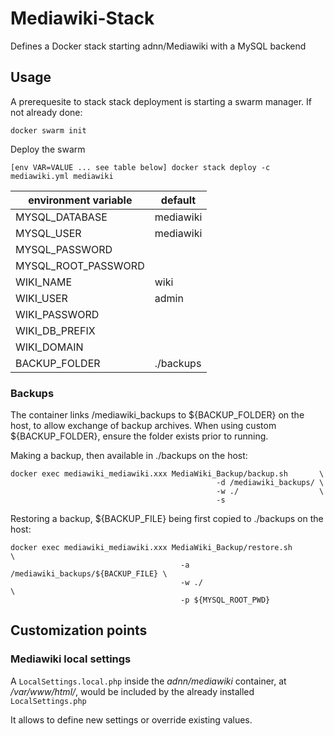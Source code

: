 # Mediawiki-Stack

Defines a Docker stack starting adnn/Mediawiki with a MySQL backend


## Usage

A prerequesite to stack stack deployment is starting a swarm manager. If not already done:

    docker swarm init

Deploy the swarm

    [env VAR=VALUE ... see table below] docker stack deploy -c mediawiki.yml mediawiki

|environment variable   |default         |
|-----------------------|----------------|
| MYSQL_DATABASE        | mediawiki      |
| MYSQL_USER            | mediawiki      |
| MYSQL_PASSWORD        |                |
| MYSQL_ROOT_PASSWORD   |                |
| WIKI_NAME             | wiki           |
| WIKI_USER             | admin          |
| WIKI_PASSWORD         |                |
| WIKI_DB_PREFIX        |                |
| WIKI_DOMAIN           |                |
| BACKUP_FOLDER         | ./backups      |

### Backups

The container links /mediawiki_backups to ${BACKUP_FOLDER} on the host, to allow exchange of backup archives.
When using custom ${BACKUP_FOLDER}, ensure the folder exists prior to running.

Making a backup, then available in ./backups on the host:

    docker exec mediawiki_mediawiki.xxx MediaWiki_Backup/backup.sh       \
                                                  -d /mediawiki_backups/ \
                                                  -w ./                  \
                                                  -s

Restoring a backup, ${BACKUP_FILE} being first copied to ./backups on the host:

    docker exec mediawiki_mediawiki.xxx MediaWiki_Backup/restore.sh            \
                                          -a /mediawiki_backups/${BACKUP_FILE} \
                                          -w ./                                \
                                          -p ${MYSQL_ROOT_PWD}


## Customization points

### Mediawiki local settings

A `LocalSettings.local.php` inside the *adnn/mediawiki* container, at */var/www/html/*, would be included by the already installed `LocalSettings.php`

It allows to define new settings or override existing values.
